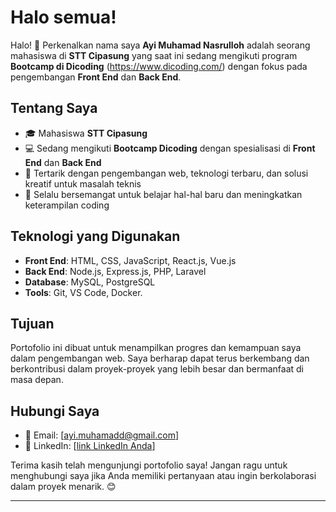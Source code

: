 # Halo semua! 

Halo! 👋 Perkenalkan nama saya **Ayi Muhamad Nasrulloh** adalah seorang mahasiswa di **STT Cipasung** yang saat ini sedang mengikuti program **Bootcamp di Dicoding** (https://www.dicoding.com/) dengan fokus pada pengembangan **Front End** dan **Back End**.<br>

## Tentang Saya
- 🎓 Mahasiswa **STT Cipasung**
- 💻 Sedang mengikuti **Bootcamp Dicoding** dengan spesialisasi di **Front End** dan **Back End**
- 🌱 Tertarik dengan pengembangan web, teknologi terbaru, dan solusi kreatif untuk masalah teknis
- 🚀 Selalu bersemangat untuk belajar hal-hal baru dan meningkatkan keterampilan coding<br>

## Teknologi yang Digunakan
- **Front End**: HTML, CSS, JavaScript, React.js, Vue.js
- **Back End**: Node.js, Express.js, PHP, Laravel
- **Database**: MySQL, PostgreSQL
- **Tools**: Git, VS Code, Docker.<br>

## Tujuan
Portofolio ini dibuat untuk menampilkan progres dan kemampuan saya dalam pengembangan web. Saya berharap dapat terus berkembang dan berkontribusi dalam proyek-proyek yang lebih besar dan bermanfaat di masa depan.<br>

## Hubungi Saya
- 📧 Email: [ayi.muhamadd@gmail.com]
- 💼 LinkedIn: [[link LinkedIn Anda](http://www.linkedin.com/in/ayi-muhamad-nasrulloh)]

Terima kasih telah mengunjungi portofolio saya! Jangan ragu untuk menghubungi saya jika Anda memiliki pertanyaan atau ingin berkolaborasi dalam proyek menarik. 😊

---
